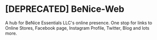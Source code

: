 # [DEPRECATED] BeNice-Web
A hub for BeNice Essentials LLC's online presence. One stop for links to Online Stores, Facebook page, Instagram Profile, Twitter, Blog and lots more.
